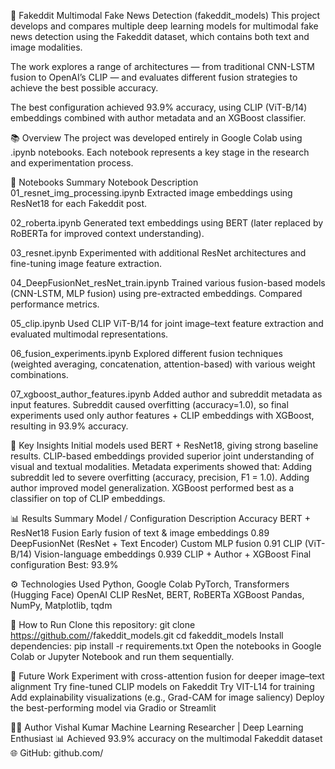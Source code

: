 📰 Fakeddit Multimodal Fake News Detection (fakeddit_models)
This project develops and compares multiple deep learning models for multimodal fake news detection using the Fakeddit dataset, which contains both text and image modalities.

The work explores a range of architectures — from traditional CNN-LSTM fusion to OpenAI’s CLIP — and evaluates different fusion strategies to achieve the best possible accuracy.

The best configuration achieved 93.9% accuracy, using CLIP (ViT-B/14) embeddings combined with author metadata and an XGBoost classifier.

📚 Overview
The project was developed entirely in Google Colab using .ipynb notebooks.
Each notebook represents a key stage in the research and experimentation process.

📂 Notebooks Summary
Notebook	Description
01_resnet_img_processing.ipynb	Extracted image embeddings using ResNet18 for each Fakeddit post.

02_roberta.ipynb	Generated text embeddings using BERT (later replaced by RoBERTa for improved context understanding).

03_resnet.ipynb	Experimented with additional ResNet architectures and fine-tuning image feature extraction.

04_DeepFusionNet_resNet_train.ipynb	Trained various fusion-based models (CNN-LSTM, MLP fusion) using pre-extracted embeddings. Compared performance metrics.

05_clip.ipynb	Used CLIP ViT-B/14 for joint image–text feature extraction and evaluated multimodal representations.

06_fusion_experiments.ipynb	Explored different fusion techniques (weighted averaging, concatenation, attention-based) with various weight combinations.

07_xgboost_author_features.ipynb	Added author and subreddit metadata as input features. Subreddit caused overfitting (accuracy=1.0), so final experiments used only author features + CLIP embeddings with XGBoost, resulting in 93.9% accuracy.

🧠 Key Insights
Initial models used BERT + ResNet18, giving strong baseline results.
CLIP-based embeddings provided superior joint understanding of visual and textual modalities.
Metadata experiments showed that:
Adding subreddit led to severe overfitting (accuracy, precision, F1 = 1.0).
Adding author improved model generalization.
XGBoost performed best as a classifier on top of CLIP embeddings.

📊 Results Summary
Model / Configuration	Description	Accuracy
BERT + ResNet18 Fusion	Early fusion of text & image embeddings	0.89
DeepFusionNet (ResNet + Text Encoder)	Custom MLP fusion	0.91
CLIP (ViT-B/14)	Vision-language embeddings	0.939
CLIP + Author + XGBoost	Final configuration	Best: 93.9%

⚙️ Technologies Used
Python, Google Colab
PyTorch, Transformers (Hugging Face)
OpenAI CLIP
ResNet, BERT, RoBERTa
XGBoost
Pandas, NumPy, Matplotlib, tqdm

🚀 How to Run
Clone this repository:
git clone https://github.com/<your-username>/fakeddit_models.git
cd fakeddit_models
Install dependencies:
pip install -r requirements.txt
Open the notebooks in Google Colab or Jupyter Notebook and run them sequentially.

🧩 Future Work
Experiment with cross-attention fusion for deeper image–text alignment
Try fine-tuned CLIP models on Fakeddit
Try VIT-L14 for training
Add explainability visualizations (e.g., Grad-CAM for image saliency)
Deploy the best-performing model via Gradio or Streamlit

👨‍💻 Author
Vishal Kumar
Machine Learning Researcher | Deep Learning Enthusiast
📊 Achieved 93.9% accuracy on the multimodal Fakeddit dataset
🌐 GitHub: github.com/<your-username>
